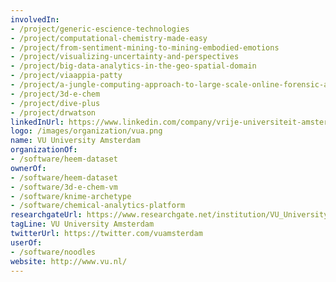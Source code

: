 ```yaml
---
involvedIn:
- /project/generic-escience-technologies
- /project/computational-chemistry-made-easy
- /project/from-sentiment-mining-to-mining-embodied-emotions
- /project/visualizing-uncertainty-and-perspectives
- /project/big-data-analytics-in-the-geo-spatial-domain
- /project/viaappia-patty
- /project/a-jungle-computing-approach-to-large-scale-online-forensic-analysis
- /project/3d-e-chem
- /project/dive-plus
- /project/drwatson
linkedInUrl: https://www.linkedin.com/company/vrije-universiteit-amsterdam
logo: /images/organization/vua.png
name: VU University Amsterdam
organizationOf:
- /software/heem-dataset
ownerOf:
- /software/heem-dataset
- /software/3d-e-chem-vm
- /software/knime-archetype
- /software/chemical-analytics-platform
researchgateUrl: https://www.researchgate.net/institution/VU_University_Amsterdam
tagLine: VU University Amsterdam
twitterUrl: https://twitter.com/vuamsterdam
userOf:
- /software/noodles
website: http://www.vu.nl/
---
```


